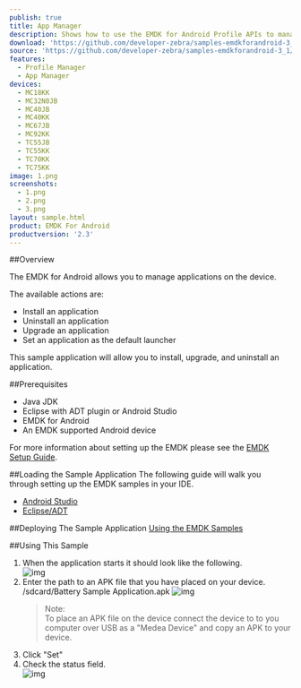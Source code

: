```yaml
---
publish: true
title: App Manager
description: Shows how to use the EMDK for Android Profile APIs to manage App Manager profiles.
download: 'https://github.com/developer-zebra/samples-emdkforandroid-3_1/archive/ProfileAppMgrSample1.zip'
source: 'https://github.com/developer-zebra/samples-emdkforandroid-3_1/tree/ProfileAppMgrSample1'
features:
  - Profile Manager
  - App Manager
devices:
  - MC18KK
  - MC32N0JB
  - MC40JB
  - MC40KK
  - MC67JB
  - MC92KK
  - TC55JB
  - TC55KK
  - TC70KK
  - TC75KK
image: 1.png
screenshots:
  - 1.png
  - 2.png
  - 3.png
layout: sample.html
product: EMDK For Android
productversion: '2.3'
---
```


##Overview

The EMDK for Android allows you to manage applications on the device. 

The available actions are:  
- Install an application
- Uninstall an application
- Upgrade an application  
- Set an application as the default launcher 

This sample application will allow you to install, upgrade, and uninstall an application. 

##Prerequisites
- Java JDK 
- Eclipse with ADT plugin or  Android Studio
- EMDK for Android  
- An EMDK supported Android device

For more information about setting up the EMDK please see the [EMDK Setup Guide](../../guide/setup).

##Loading the Sample Application
The following guide will walk you through setting up the EMDK samples in your IDE.

* [Android Studio](../../guide/emdksamples_androidstudio)
* [Eclipse/ADT](../../guide/emdksamples_eclipse)

##Deploying The Sample Application
[Using the EMDK Samples](../../guide/sample/emdksamples)

##Using This Sample
1. When the application starts it should look like the following.  
	![img](../../images/samples/2_1.png)  
2. Enter the path to an APK file that you have placed on your device.  /sdcard/Battery Sample Application.apk
	![img](../../images/samples/2_2.png)  	
	>Note:  
	>To place an APK file on the device connect the device to to you computer over USB as a "Medea Device" and copy an APK to your device.  
3.  Click "Set" 
4.  Check the status field.   
	![img](../../images/samples/2_3.png)  
	












